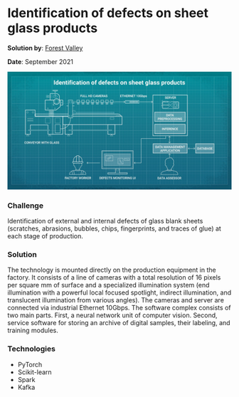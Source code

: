 # Identification of defects on sheet glass products

**Solution by**: [Forest Valley](https://fv.dev/)

**Date**: September 2021

![Scheme](https://github.com/ml-patterns/ml-patterns/blob/main/library/images/Identification_of_defects_on_sheet_glass_products.jpeg)

### Challenge

Identification of external and internal defects of glass blank sheets (scratches, abrasions, bubbles, chips, fingerprints, and traces of glue) at each stage of production.

### Solution

The technology is mounted directly on the production equipment in the factory. It consists of a line of cameras with a total resolution of 16 pixels per square mm of surface and a specialized illumination system (end illumination with a powerful local focused spotlight, indirect illumination, and translucent illumination from various angles). The cameras and server are connected via industrial Ethernet 10Gbps. The software complex consists of two main parts. First, a neural network unit of computer vision. Second, service software for storing an archive of digital samples, their labeling, and training modules.

### Technologies

- PyTorch
- Scikit-learn
- Spark
- Kafka
